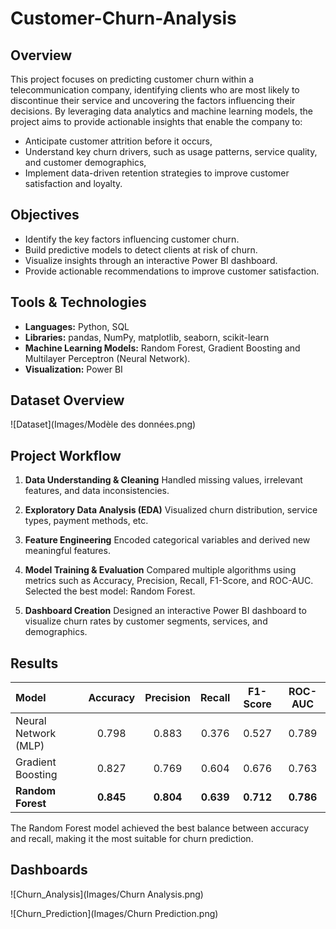 # Customer-Churn-Analysis
## Overview
This project focuses on predicting customer churn within a telecommunication company, identifying clients who are most likely to discontinue their service and uncovering the factors influencing their decisions.
By leveraging data analytics and machine learning models, the project aims to provide actionable insights that enable the company to:

* Anticipate customer attrition before it occurs,
* Understand key churn drivers, such as usage patterns, service quality, and customer demographics,
* Implement data-driven retention strategies to improve customer satisfaction and loyalty.

## Objectives

* Identify the key factors influencing customer churn.
* Build predictive models to detect clients at risk of churn.
* Visualize insights through an interactive Power BI dashboard.
* Provide actionable recommendations to improve customer satisfaction.

## Tools & Technologies

* **Languages:** Python, SQL
* **Libraries:** pandas, NumPy, matplotlib, seaborn, scikit-learn
* **Machine Learning Models:** Random Forest, Gradient Boosting and Multilayer Perceptron (Neural Network).
* **Visualization:** Power BI

## Dataset Overview 
![Dataset](Images/Modèle des données.png)


## Project Workflow

1. **Data Understanding & Cleaning**
Handled missing values, irrelevant features, and data inconsistencies.

2. **Exploratory Data Analysis (EDA)**
Visualized churn distribution, service types, payment methods, etc.

3. **Feature Engineering**
Encoded categorical variables and derived new meaningful features.

4. **Model Training & Evaluation**
Compared multiple algorithms using metrics such as Accuracy, Precision, Recall, F1-Score, and ROC-AUC.
Selected the best model: Random Forest.

5. **Dashboard Creation**
Designed an interactive Power BI dashboard to visualize churn rates by customer segments, services, and demographics.

## Results

| Model                | Accuracy | Precision | Recall | F1-Score | ROC-AUC |
| :------------------- | :-------: | :-------: | :-----: | :-------: | :-------: |
| Neural Network (MLP) | 0.798 | 0.883 | 0.376 | 0.527 | 0.789 |
| Gradient Boosting    | 0.827 | 0.769 | 0.604 | 0.676 | 0.763 |
| **Random Forest**    | **0.845** | **0.804** | **0.639** | **0.712** | **0.786** |

The Random Forest model achieved the best balance between accuracy and recall, making it the most suitable for churn prediction.

## Dashboards

![Churn_Analysis](Images/Churn Analysis.png)

![Churn_Prediction](Images/Churn Prediction.png)
